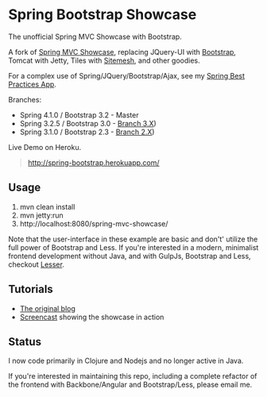 # Spring Bootstrap Showcase

The unofficial Spring MVC Showcase with Bootstrap.

A fork of [Spring MVC Showcase](https://github.com/SpringSource/spring-mvc-showcase), replacing JQuery-UI with [Bootstrap](http://twitter.github.com/bootstrap/),
Tomcat with Jetty, Tiles with [Sitemesh](http://www.sitemesh.org/), and other goodies.

For a complex use of Spring/JQuery/Bootstrap/Ajax, see my [Spring Best Practices App](https://github.com/priyatam/spring-best-practices).

Branches:

- Spring 4.1.0 / Bootstrap 3.2 - Master
- Spring 3.2.5 / Bootstrap 3.0 - [Branch 3.X](https://github.com/priyatam/springmvc-bootstrap-showcase/tree/3.x))
- Spring 3.1.0 / Bootstrap 2.3 - [Branch 2.X](https://github.com/priyatam/springmvc-bootstrap-showcase/tree/2.x))

Live Demo on Heroku.

> http://spring-bootstrap.herokuapp.com/

## Usage

1. mvn clean install
2. mvn jetty:run
3. http://localhost:8080/spring-mvc-showcase/

Note that the user-interface in these example are basic and don't' utilize the full power of Bootstrap and Less. If you're interested in a modern,
minimalist frontend development without Java, and with GulpJs, Bootstrap and Less, checkout [Lesser](https://github.com/priyatam/lesser).

## Tutorials
- [The original blog](http://blog.springsource.com/2010/07/22/spring-mvc-3-showcase/)
- [Screencast](http://s3.springsource.org/MVC/mvc-showcase-screencast.mov) showing the showcase in action

## Status

I now code primarily in Clojure and Nodejs and no longer active in Java. 

If you're interested in maintaining this repo, including a complete refactor of the frontend with Backbone/Angular and Bootstrap/Less,
please email me.